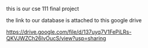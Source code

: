 this is our cse 111 final project

the link to our database is attached to this google drive

https://drive.google.com/file/d/137uyq7V1FePiLRs-QKVJWZCh26IvOucS/view?usp=sharing
